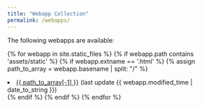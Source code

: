 ```yaml
---
title: "Webapp Collection"
permalink: /webapps/
---
```


The following webapps are available:

{% for webapp in site.static_files %}
{% if webapp.path contains 'assets/static' %}
{% if webapp.extname == '.html' %}
{% assign path_to_array = webapp.basename | split: "/" %}
<li><a href="{{ webapp.path | relative_url }}">{{ path_to_array[-1] }}</a> (last update {{ webapp.modified_time | date_to_string }})</li>
{% endif %}
{% endif %}
{% endfor %}
